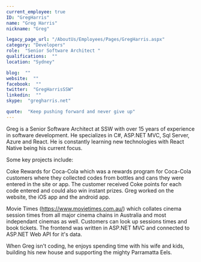 ```yaml
---
current_employee: true
ID: "GregHarris"
name: "Greg Harris"
nickname: "Greg"

legacy_page_url: "/AboutUs/Employees/Pages/GregHarris.aspx"
category: "Developers"
role:  "Senior Software Architect "
qualifications:  ""
location: "Sydney"

blog:  ""
website:  ""
facebook:  ""
twitter:  "GregHarrisSSW"
linkedin:  ""
skype:  "gregharris.net"

quote:  "Keep pushing forward and never give up"
---
```


Greg is a Senior Software Architect at SSW with over 15 years of experience in software development. He specializes in C#, ASP.NET MVC, Sql Server, Azure and React. He is constantly learning new technologies with React Native being his current focus.

Some key projects include:

Coke Rewards for Coca-Cola which was a rewards program for Coca-Cola customers where they collected codes from bottles and cans they were entered in the site or app. The customer received Coke points for each code entered and could also win instant prizes. Greg worked on the website, the iOS app and the android app.

Movie Times (https://www.movietimes.com.au/) which collates cinema session times from all major cinema chains in Australia and most independant cinemas as well. Customers can look up sessions times and book tickets. The frontend was written in ASP.NET MVC and connected to ASP.NET Web API for it's data.   

When Greg isn't coding, he enjoys spending time with his wife and kids, building his new house and supporting the mighty Parramatta Eels.  